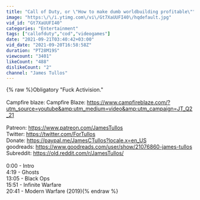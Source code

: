 ```yaml
---
title: "Call of Duty, or \"How to make dumb worldbuilding profitable\""
image: "https:\/\/i.ytimg.com\/vi\/Gt7XaUUFI40\/hqdefault.jpg"
vid_id: "Gt7XaUUFI40"
categories: "Entertainment"
tags: ["callofduty","cod","videogames"]
date: "2021-09-21T03:40:42+03:00"
vid_date: "2021-09-20T16:58:58Z"
duration: "PT28M19S"
viewcount: "3401"
likeCount: "488"
dislikeCount: "2"
channel: "James Tullos"
---
```

{% raw %}Obligatory &quot;Fuck Activision.&quot;<br /><br />Campfire blaze: Campfire Blaze: <a rel="nofollow" target="blank" href="https://www.campfireblaze.com/?utm_source=youtube&amp;utm_medium=video&amp;utm_campaign=JT_Q2_21">https://www.campfireblaze.com/?utm_source=youtube&amp;utm_medium=video&amp;utm_campaign=JT_Q2_21</a><br /><br />Patreon: <a rel="nofollow" target="blank" href="https://www.patreon.com/JamesTullos">https://www.patreon.com/JamesTullos</a><br />Twitter: <a rel="nofollow" target="blank" href="https://twitter.com/ForTullos">https://twitter.com/ForTullos</a><br />Donate: <a rel="nofollow" target="blank" href="https://paypal.me/JamesCTullos?locale.x=en_US">https://paypal.me/JamesCTullos?locale.x=en_US</a><br />goodreads: <a rel="nofollow" target="blank" href="https://www.goodreads.com/user/show/21076860-james-tullos">https://www.goodreads.com/user/show/21076860-james-tullos</a><br />Subreddit: <a rel="nofollow" target="blank" href="https://old.reddit.com/r/JamesTullos/">https://old.reddit.com/r/JamesTullos/</a><br /><br />0:00 - Intro<br />4:19 - Ghosts<br />13:05 - Black Ops<br />15:51 - Infinite Warfare<br />20:41 - Modern Warfare (2019){% endraw %}
